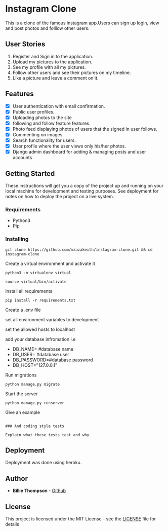 # Instagram Clone

This is a clone of the famous instagram app.Users can sign up login, view and post photos and folllow other users.

## User Stories

1. Register and Sign in to the application.
2. Upload my pictures to the application.
3. See my profile with all my pictures.
4. Follow other users and see their pictures on my timeline.
5. Like a picture and leave a comment on it.

## Features 

+ [x] User authentication with email confirmation.
+ [x] Public user profiles.
+ [x] Uploading photos to the site
+ [x] following and follow feature features.
+ [x] Photo feed displaying photos of users that the signed in user follows.
+ [x] Commenting on images.
+ [x] Search functionality for users.
+ [x] User profile where the user views only his/her photos.
+ [x] Django admin dashboard for adding & managing posts and user accounts

## Getting Started

These instructions will get you a copy of the project up and running on your local machine for development and testing purposes. See deployment for notes on how to deploy the project on a live system.

### Requirements 

* Python3
* Pip

### Installing

```
git clone https://github.com/mzazakeith/instagram-clone.git && cd instagram-clone
```

Create a virtual environment and activate it

```
python3 -m virtualenv virtual

source virtual/bin/activate
```
Install all requirements

```
pip install -r requirements.txt

```
Create a .env file 

set all environment variables to development 

set the allowed hosts to localhost

add your database infromation i.e
* DB_NAME= #database name
* DB_USER= #database user
* DB_PASSWORD=#database password
* DB_HOST="127.0.0.1"

Run migrations
```
python manage.py migrate

```

Start the server
```
python manage.py runserver

```
Give an example
```

### And coding style tests

Explain what these tests test and why

```

## Deployment

Deployment was done using heroku.


## Author

* **Billie Thompson** - [Github](https://github.com/mzazakeith)

## License

This project is licensed under the MIT License - see the [LICENSE](LICENSE) file for details
